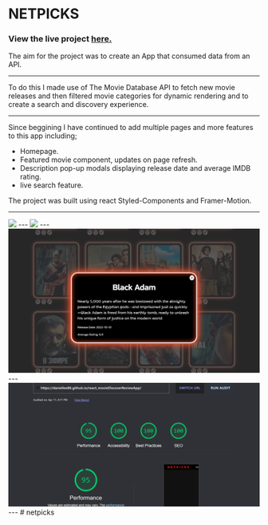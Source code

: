 # NETPICKS

### View the live project [here.](https://daniellee86.github.io/netpicks/)

The aim for the project was to create an App that consumed data from an API.

---

To do this I made use of The Movie Database API to fetch new movie releases and then filtered movie categories for dynamic rendering and to create a search and discovery experience.

---

Since beggining I have continued to add multiple pages and more features to this app including;

- Homepage.
- Featured movie component, updates on page refresh.
- Description pop-up modals displaying release date and average IMDB rating.
- live search feature.

The project was built using react Styled-Components and Framer-Motion.

---

   <img src="./images/homepage.png"/>
   ---
   <img src="./images/movies.png"/>
   ---
   <img src="./images/model.png"/>
   ---
   <img src="./images/testing.png"/>
   ---  
# netpicks
